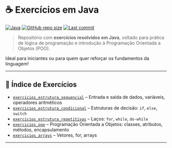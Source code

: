 # ☕ Exercícios em Java

[![Java](https://img.shields.io/badge/Java-ED8B00?style=for-the-badge&logo=java&logoColor=white)](https://www.oracle.com/java/)
[![GitHub repo size](https://img.shields.io/github/repo-size/richxrdreis/exercicios-java?style=for-the-badge)](https://github.com/richxrdreis/exercicios-java)
[![Last commit](https://img.shields.io/github/last-commit/richxrdreis/exercicios-java?style=for-the-badge)](https://github.com/richxrdreis/exercicios-java/commits)

> Repositório com **exercícios resolvidos em Java**, voltado para prática de lógica de programação e introdução à Programação Orientada a Objetos (POO).

Ideal para iniciantes ou para quem quer reforçar os fundamentos da linguagem!

---

## 📁 Índice de Exercícios

- [`exercicios_estrutura_sequencial`](./exercicios_estrutura_sequencial) – Entrada e saída de dados, variáveis, operadores aritméticos  
- [`exercicios_estrutura_condicional`](./exercicios_estrutura_condicional) – Estruturas de decisão: `if`, `else`, `switch`  
- [`exercicios_estrutura_repetitivas`](./exercicios_estrutura_repetitivas) – Laços: `for`, `while`, `do-while`  
- [`exercicios_poo`](./exercicios_poo) – Programação Orientada a Objetos: classes, atributos, métodos, encapsulamento
- [`exercicios_arrays`](./exercicios_arrays) – Vetores, for, arrays

---
